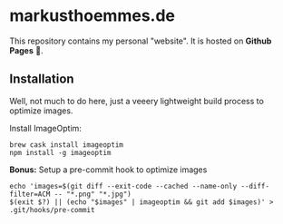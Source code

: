# markusthoemmes.de

This repository contains my personal "website". It is hosted on **Github Pages** :rocket:.

## Installation

Well, not much to do here, just a veeery lightweight build process to optimize images.

Install ImageOptim:

```
brew cask install imageoptim
npm install -g imageoptim
```

**Bonus:** Setup a pre-commit hook to optimize images

```
echo 'images=$(git diff --exit-code --cached --name-only --diff-filter=ACM -- "*.png" "*.jpg")
$(exit $?) || (echo "$images" | imageoptim && git add $images)' > .git/hooks/pre-commit
```